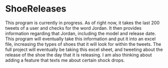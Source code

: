 # ShoeReleases
This program is currently in progress. As of right now, it takes the last 200 tweets of a user and checks for the
word Jordan. It then provides information regarding that Jordan, including the model and release date.
This program will eventually take this information and put it into an excel file, increasing the types of shoes that
it will look for within the tweets. The full project will eventually be taking this excel sheet, and tweeting about the
release of the shoe the day that it is releasing. I am also thinking about adding a feature that texts me about certain shock
drops. 
